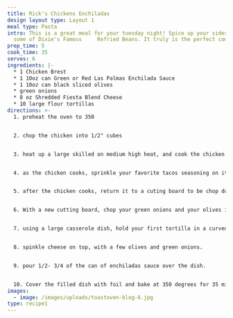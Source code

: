 ```yaml
---
title: Rick's Chickens Enchiladas
design layout type: Layout 1
meal type: Pasta
intro: T﻿his is a great meal for your tuesday night! Spice up your sides with
  some of Dixie's Famous     Refried Beans. It truly is the perfect combo.
prep_time: 5
cook_time: 35
serves: 6
ingredients: |-
  * 1 Chicken Brest
  * 1﻿ 10oz can Green or Red Las Palmas Enchilada Sauce
  * 1﻿ 10oz can black sliced olives
  * g﻿reen onions
  * 8 ﻿oz Shredded Fiesta Blend Cheese
  * 1﻿0 large flour tortillas
directions: >-
  1. preheat the oven to 350 


  2. chop the chicken into 1/2" cubes


  3. heat up a large skilled on medium high heat, and cook the chicken for around 5 to 6 minutes


  4. as the chicken cooks, sprinkle your favorite tacos seasoning on it.


  5. after the chicken cooks, return it to a cuting board to be chop down further


  6. With a new cutting board, chop your green onions and your olives if you elected for whole olives.


  7. using a large casserole dish, hold your first tortilla in a curved taco shape, and fill with chicken, olives, green onion, and cheese. Then roll up your enchiladas tightly with the crease facing down.


  8. spinkle cheese on top, with a few olives and green onions. 


  9. pour 1/2- 3/4 of the can of enchiladas sauce over the dish.


  10. Cover the filled dish with foil and bake at 350 degrees for 35 minutes
images:
  - image: /images/uploads/toastoven-blog-6.jpg
type: recipe1
---
```

